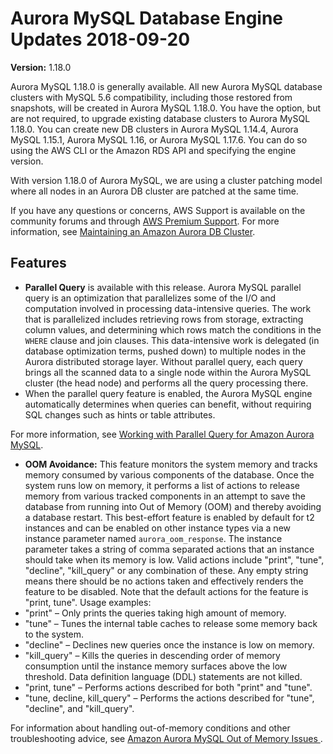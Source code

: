 # Aurora MySQL Database Engine Updates 2018\-09\-20<a name="AuroraMySQL.Updates.1180"></a>

**Version:** 1\.18\.0

Aurora MySQL 1\.18\.0 is generally available\. All new Aurora MySQL database clusters with MySQL 5\.6 compatibility, including those restored from snapshots, will be created in Aurora MySQL 1\.18\.0\. You have the option, but are not required, to upgrade existing database clusters to Aurora MySQL 1\.18\.0\. You can create new DB clusters in Aurora MySQL 1\.14\.4, Aurora MySQL 1\.15\.1, Aurora MySQL 1\.16, or Aurora MySQL 1\.17\.6\. You can do so using the AWS CLI or the Amazon RDS API and specifying the engine version\. 

With version 1\.18\.0 of Aurora MySQL, we are using a cluster patching model where all nodes in an Aurora DB cluster are patched at the same time\. 

If you have any questions or concerns, AWS Support is available on the community forums and through [AWS Premium Support](http://aws.amazon.com/support)\. For more information, see [Maintaining an Amazon Aurora DB Cluster](USER_UpgradeDBInstance.Maintenance.md)\.

## Features<a name="AuroraMySQL.Updates.1180.Features"></a>
+  **Parallel Query** is available with this release\. Aurora MySQL parallel query is an optimization that parallelizes some of the I/O and computation involved in processing data\-intensive queries\. The work that is parallelized includes retrieving rows from storage, extracting column values, and determining which rows match the conditions in the `WHERE` clause and join clauses\. This data\-intensive work is delegated \(in database optimization terms, pushed down\) to multiple nodes in the Aurora distributed storage layer\. Without parallel query, each query brings all the scanned data to a single node within the Aurora MySQL cluster \(the head node\) and performs all the query processing there\. 
  + When the parallel query feature is enabled, the Aurora MySQL engine automatically determines when queries can benefit, without requiring SQL changes such as hints or table attributes\.

  For more information, see [Working with Parallel Query for Amazon Aurora MySQL](aurora-mysql-parallel-query.md)\.
+  **OOM Avoidance:** This feature monitors the system memory and tracks memory consumed by various components of the database\. Once the system runs low on memory, it performs a list of actions to release memory from various tracked components in an attempt to save the database from running into Out of Memory \(OOM\) and thereby avoiding a database restart\. This best\-effort feature is enabled by default for t2 instances and can be enabled on other instance types via a new instance parameter named `aurora_oom_response`\. The instance parameter takes a string of comma separated actions that an instance should take when its memory is low\. Valid actions include "print", "tune", "decline", "kill\_query" or any combination of these\. Any empty string means there should be no actions taken and effectively renders the feature to be disabled\. Note that the default actions for the feature is "print, tune"\. Usage examples: 
  + "print" – Only prints the queries taking high amount of memory\.
  + "tune" – Tunes the internal table caches to release some memory back to the system\.
  + "decline" – Declines new queries once the instance is low on memory\.
  + "kill\_query" – Kills the queries in descending order of memory consumption until the instance memory surfaces above the low threshold\. Data definition language \(DDL\) statements are not killed\.
  + "print, tune" – Performs actions described for both "print" and "tune"\.
  + "tune, decline, kill\_query" – Performs the actions described for "tune", "decline", and "kill\_query"\.

   For information about handling out\-of\-memory conditions and other troubleshooting advice, see [ Amazon Aurora MySQL Out of Memory Issues ](CHAP_Troubleshooting.md#CHAP_Troubleshooting.AuroraMySQLOOM)\. 